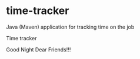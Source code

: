 # time-tracker
Java (Maven) application for tracking time on the job

Time tracker

Good Night Dear Friends!!!
